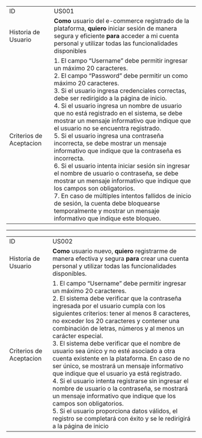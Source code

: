 |                    |                                                                                                                                                                                  |
| ------------------ | -------------------------------------------------------------------------------------------------------------------------------------------------------------------------------- |
|  ID                   |   US001                                  |
| Historia de Usuario  |  <b>Como</b> usuario del e-commerce registrado de la plataforma, <b>quiero</b> iniciar sesión de manera segura y eficiente <b>para</b> acceder a mi cuenta personal y utilizar todas las funcionalidades disponibles                                                                                                                                                                               |
| Criterios de Aceptacion |    1. El campo “Username” debe permitir ingresar un máximo 20 caracteres.<br> 2. El campo “Password” debe permitir un como máximo 20 caracteres.<br> 3. Si el usuario ingresa credenciales correctas, debe ser redirigido a la página de inicio.<br> 4. Si el usuario ingresa un nombre de usuario que no está registrado en el sistema, se debe mostrar un mensaje informativo que indique que el usuario no se encuentra registrado.<br> 5. Si el usuario ingresa una contraseña incorrecta, se debe mostrar un mensaje informativo que indique que la contraseña es incorrecta.<br> 6. Si el usuario intenta iniciar sesión sin ingresar el nombre de usuario o contraseña, se debe mostrar un mensaje informativo que indique que los campos son obligatorios.<br> 7. En caso de múltiples intentos fallidos de inicio de sesión, la cuenta debe bloquearse temporalmente y mostrar un mensaje informativo que indique este bloqueo.                                                                                                                                                                         |

<hr>

|                    |                                                                                                                                                                                  |
| ------------------ | --------------------------------------------------------------------------------------------------------------------------------------------------------------------------------|
| ID                   |   US002                                                                                                                                         |
| Historia de Usuario  | <b>Como</b> usuario nuevo, <b>quiero</b> registrarme de manera efectiva y segura <b>para</b> crear una cuenta personal y utilizar todas las funcionalidades disponibles.|
| Criterios de Aceptacion |  1. El campo “Username” debe permitir ingresar un máximo 20 caracteres.<br>2. El sistema debe verificar que la contraseña ingresada por el usuario cumpla con los siguientes criterios: tener al menos 8 caracteres, no exceder los 20 caracteres y contener una combinación de letras, números y al menos un carácter especial.<br>3. El sistema debe verificar que el nombre de usuario sea único y no esté asociado a otra cuenta existente en la plataforma. En caso de no ser único, se mostrará un mensaje informativo que indique que el usuario ya está registrado.<br>4. Si el usuario intenta registrarse sin ingresar el nombre de usuario o la contraseña, se mostrará un mensaje informativo que indique que los campos son obligatorios.<br>5. Si el usuario proporciona datos válidos, el registro se completará con éxito y se le redirigirá a la página de inicio                                                                                       |
